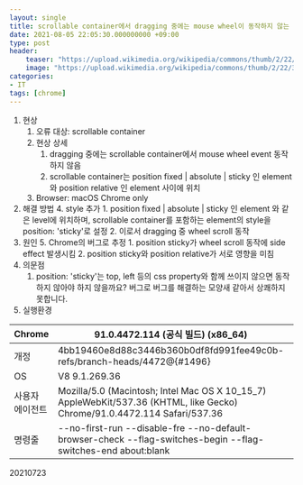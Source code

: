 ```yaml
---
layout: single
title: scrollable container에서 dragging 중에는 mouse wheel이 동작하지 않는 오류
date: 2021-08-05 22:05:30.000000000 +09:00
type: post
header:
    teaser: "https://upload.wikimedia.org/wikipedia/commons/thumb/2/22/3-Tasten-Maus_Microsoft.jpg/440px-3-Tasten-Maus_Microsoft.jpg"
    image: "https://upload.wikimedia.org/wikipedia/commons/thumb/2/22/3-Tasten-Maus_Microsoft.jpg/440px-3-Tasten-Maus_Microsoft.jpg"
categories:
- IT
tags: [chrome]
---
```



1. 현상
	1. 오류 대상: scrollable container
	2. 현상 상세
		1. dragging 중에는 scrollable container에서 mouse wheel event 동작하지 않음
		2. scrollable container는 position fixed | absolute | sticky 인 element와 position relative 인 element 사이에 위치
	3. Browser: macOS Chrome only
2. 해결 방법
	4. style 추가
		1. position fixed | absolute | sticky 인 element 와 같은 level에 위치하며, scrollable container를 포함하는 element의 style을 position: 'sticky'로 설정
		2. 이로서 dragging 중 wheel scroll 동작
3. 원인
	5. Chrome의 버그로 추정
		1. position sticky가 wheel scroll 동작에 side effect 발생시킴
		2. position sticky와 position relative가 서로 영향을 미침
4. 의문점
   	1. position: 'sticky'는 top, left 등의 css property와 함께 쓰이지 않으면 동작하지 않아야 하지 않을까요? 버그로 버그를 해결하는 모양새 같아서 상쾌하지 못합니다.
5. 실행환경

| Chrome          | 91.0.4472.114 (공식 빌드) (x86_64)                                                                                        |   |   |   |
|-----------------|---------------------------------------------------------------------------------------------------------------------------|---|---|---|
| 개정            | 4bb19460e8d88c3446b360b0df8fd991fee49c0b-refs/branch-heads/4472@{#1496}                                                   |   |   |   |
| OS              | V8 9.1.269.36                                                                                                             |   |   |   |
| 사용자 에이전트 | Mozilla/5.0 (Macintosh; Intel Mac OS X 10_15_7) AppleWebKit/537.36 (KHTML, like Gecko) Chrome/91.0.4472.114 Safari/537.36 |   |   |   |
| 명령줄          | --no-first-run --disable-fre --no-default-browser-check --flag-switches-begin --flag-switches-end about:blank             |   |   |   |



20210723
